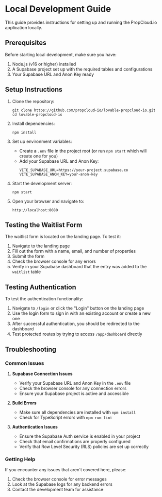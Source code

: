 # Local Development Guide

This guide provides instructions for setting up and running the PropCloud.io application locally.

## Prerequisites

Before starting local development, make sure you have:

1. Node.js (v16 or higher) installed
2. A Supabase project set up with the required tables and configurations
3. Your Supabase URL and Anon Key ready

## Setup Instructions

1. Clone the repository:
   ```
   git clone https://github.com/propcloud-io/lovable-propcloud-io.git
   cd lovable-propcloud-io
   ```

2. Install dependencies:
   ```
   npm install
   ```

3. Set up environment variables:
   - Create a `.env` file in the project root (or run `npm start` which will create one for you)
   - Add your Supabase URL and Anon Key:
     ```
     VITE_SUPABASE_URL=https://your-project.supabase.co
     VITE_SUPABASE_ANON_KEY=your-anon-key
     ```

4. Start the development server:
   ```
   npm start
   ```

5. Open your browser and navigate to:
   ```
   http://localhost:8080
   ```

## Testing the Waitlist Form

The waitlist form is located on the landing page. To test it:

1. Navigate to the landing page
2. Fill out the form with a name, email, and number of properties
3. Submit the form
4. Check the browser console for any errors
5. Verify in your Supabase dashboard that the entry was added to the `waitlist` table

## Testing Authentication

To test the authentication functionality:

1. Navigate to `/login` or click the "Login" button on the landing page
2. Use the login form to sign in with an existing account or create a new one
3. After successful authentication, you should be redirected to the dashboard
4. Test protected routes by trying to access `/app/dashboard` directly

## Troubleshooting

### Common Issues

1. **Supabase Connection Issues**
   - Verify your Supabase URL and Anon Key in the `.env` file
   - Check the browser console for any connection errors
   - Ensure your Supabase project is active and accessible

2. **Build Errors**
   - Make sure all dependencies are installed with `npm install`
   - Check for TypeScript errors with `npm run lint`

3. **Authentication Issues**
   - Ensure the Supabase Auth service is enabled in your project
   - Check that email confirmations are properly configured
   - Verify that Row Level Security (RLS) policies are set up correctly

### Getting Help

If you encounter any issues that aren't covered here, please:

1. Check the browser console for error messages
2. Look at the Supabase logs for any backend errors
3. Contact the development team for assistance
